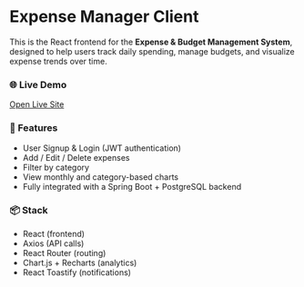 # Expense Manager Client

This is the React frontend for the **Expense & Budget Management System**, designed to help users track daily spending, manage budgets, and visualize expense trends over time.

### 🌐 Live Demo
[Open Live Site](https://expense-manager-client.vercel.app)

### 🔐 Features
- User Signup & Login (JWT authentication)
- Add / Edit / Delete expenses
- Filter by category
- View monthly and category-based charts
- Fully integrated with a Spring Boot + PostgreSQL backend

### 📦 Stack
- React (frontend)
- Axios (API calls)
- React Router (routing)
- Chart.js + Recharts (analytics)
- React Toastify (notifications)
